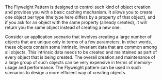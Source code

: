 The Flyweight Pattern is designed to control such kind of object creation and provides you with a basic caching
mechanism. It
allows you to create one object per type (the type here differs by a property of that object), and if you ask for an
object with the
same property (already created), it will return you the same object instead of creating a new one.

Consider an application scenario that involves creating a large number of objects that are unique only in terms of a few
parameters.
In other words, these objects contain some intrinsic, invariant data that are common among all objects. This intrinsic
data needs
to be created and maintained as part of every object that is being created. The overall creation and maintenance of a
large group
of such objects can be very expensive in terms of memory-usage and performance. The Flyweight pattern can be used in
such
scenarios to design a more efficient way of creating objects.
